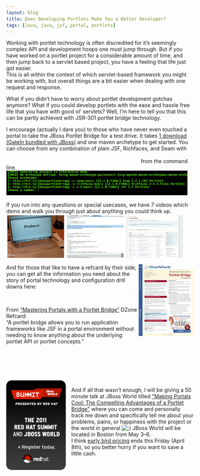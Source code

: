 ```yaml
---
layout: blog
title: Does Developing Portlets Make You a Better Developer?
tags: [Java, java, jsf, portal, portlets]
---
```


<p><p>Working with portlet technology is often discredited for it’s seemingly complex <span class="caps">API</span> and development hoops one must jump through. But if you have worked on a portlet project for a considerable amount of time, and then jump back to a servlet based project, you have a feeling that life just got easier.<br /> 
This is all within the context of which servlet-based framework you might be working with, but overall things are a bit easier when dealing with one request and response.</p></p> 

<p><p>What if you didn’t have to worry about portlet development gotchas anymore? What if you could develop portlets with the ease and hassle free life that you have with good ol’ servlets? Well, I’m here to tell you that this can be partly achieved with JSR-301 portlet bridge technology.</p></p> 

<p><p>I encourage (actually I dare you) to those who have never even touched a portal to take the JBoss Portlet Bridge for a test drive. It takes <a href="http://downloads.sourceforge.net/project/jboss/GateIn/Portal/3.1.0-FINAL/GateIn-3.1.0-FINAL-jbossas.zip">1 download (GateIn bundled with JBoss)</a> and one maven archetype to get started. You can choose from any combination of plain <span class="caps">JSF</span>, Richfaces, and Seam with<br /> 
<code style="color:white">mvn archetype:generate -DarchetypeCatalog=http://bit.ly/jbossportletbridge</code> from the command line.<br /> 
<img src="/images/jroller/jbw2011/archetype.gif" alt=""/></p></p> 

<p><p>If you run into any questions or special usecases, we have 7 videos which demo and walk you through just about anything you could think up.<br /> 
<a href="http://vimeo.com/wesleyhales/videos/sort:date"><img src="/images/jroller/jbw2011/vimeo.gif" alt="" align="center"/></a></p></p> 

<p><p><a href="http://refcardz.dzone.com/refcardz/mastering-portals-portlet"><img src="/images/jroller/jbw2011/refcard.gif" alt="" align="right"/></a>And for those that like to have a refcard by their side, you can get all the information you need about the story of portal technology and configuration drill downs here: </p><br /> 
<p>From <a href="http://refcardz.dzone.com/refcardz/mastering-portals-portlet">“Mastering Portals with a Portlet Bridge”</a> DZone Refcard:<br /> 
“A portlet bridge allows you to run application frameworks like <span class="caps">JSF</span> in a portal environment without needing to know anything about the underlying portlet <span class="caps">API</span> or portlet concepts.”<br /> 
</p><br /> 
<br/><br /> 
<p><br /> 
<a href="http://www.redhat.com/summit/sessions/jboss.html"><img src="/images/jroller/jbw2011/jbw-2011.gif" alt="" align="left" style="margin:0 15px 25px 0"/></a><br /> 
And if all that wasn’t enough, I will be giving a 50 minute talk at JBoss World titled <a href="http://www.redhat.com/summit/sessions/jboss.html">"Making Portals Cool: The Compelling Advantages of a Portlet Bridge"</a> where you can come and personally track me down and specifically tell me about your problems, pains, or happiness with the project or the world in general <img src="http://www.jroller.com/images/smileys/wink.gif" class="smiley" alt=";)" title=";)" /> JBoss World will be located in Boston from May 3&#8211;6.<br /> 
I think <a href="http://www.redhat.com/summit/rates/">early bird pricing</a> ends this Friday (April 8th), so you better hurry if you want to save a little cash.</p> 

<p></p></p>
